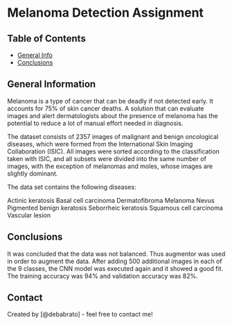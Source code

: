 # Melanoma Detection Assignment



## Table of Contents
* [General Info](#general-information)
* [Conclusions](#conclusions)


## General Information
Melanoma is a type of cancer that can be deadly if not detected early. It accounts for 75% of skin cancer deaths. A solution that can evaluate images and alert dermatologists about the presence of melanoma has the potential to reduce a lot of manual effort needed in diagnosis.

The dataset consists of 2357 images of malignant and benign oncological diseases, which were formed from the International Skin Imaging Collaboration (ISIC). All images were sorted according to the classification taken with ISIC, and all subsets were divided into the same number of images, with the exception of melanomas and moles, whose images are slightly dominant.


The data set contains the following diseases:

Actinic keratosis
Basal cell carcinoma
Dermatofibroma
Melanoma
Nevus
Pigmented benign keratosis
Seborrheic keratosis
Squamous cell carcinoma
Vascular lesion

## Conclusions

It was concluded that the data was not balanced. Thus augmentor was used in order to augment the data.
After adding 500 additional images in each of the 9 classes, the CNN model was executed again and it showed a good fit.
The training accuracy was 94% and validation accuracy was 82%.

## Contact
Created by [@debabrato] - feel free to contact me!

